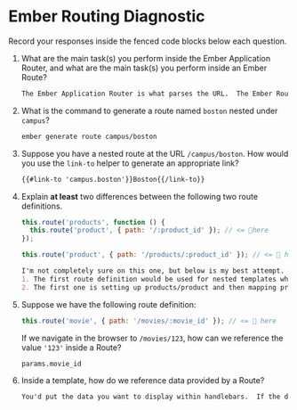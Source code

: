 # Ember Routing Diagnostic

Record your responses inside the fenced code blocks below each question.

1.  What are the main task(s) you perform inside the Ember Application Router,
    and what are the main task(s) you perform inside an Ember Route?

    ```md
    The Ember Application Router is what parses the URL.  The Ember Route is what loads the data from the model and displays it's corresponding template.
    ```

1.  What is the command to generate a route named `boston` nested under
    `campus`?

    ```md
    ember generate route campus/boston
    ```

1.  Suppose you have a nested route at the URL `/campus/boston`. How would you
    use the `link-to` helper to generate an appropriate link?

    ```md
    {{#link-to 'campus.boston'}}Boston{{/link-to}}
    ```

1.  Explain **at least** two differences between the following two route
    definitions.

    ```js
    this.route('products', function () {
      this.route('product', { path: '/:product_id' }); // <= 👀here
    });

    this.route('product', { path: '/products/:product_id' }); // <= 👀 here
    ```

    ```md
    I'm not completely sure on this one, but below is my best attempt.
    1. The first route definition would be used for nested templates while the second one would be a better use case for what the above is actually accomplishing (doing a deeper view on a single item.  Basically a show instead of an index.).
    2. The first one is setting up products/product and then mapping product to :product_id (effectively setting the path to products/:product_id).  The second route definition is doing that much more directly and just mapping product directly to /products/:product_id.
    ```

1.  Suppose we have the following route definition:

    ```js
    this.route('movie', { path: '/movies/:movie_id' }); // <= 👀 here
    ```

    If we navigate in the browser to `/movies/123`, how can we reference the
    value `'123'` inside a Route?

    ```md
    params.movie_id
    ```

1.  Inside a template, how do we reference data provided by a Route?

    ```md
    You'd put the data you want to display within handlebars.  If the data is coming directly from a Route then it will be called model.  So something like:  {{model.title}}.
    ```
